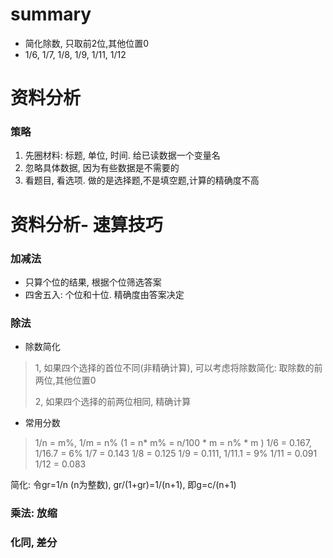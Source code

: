 # summary
- 简化除数, 只取前2位,其他位置0
- 1/6, 1/7, 1/8, 1/9, 1/11, 1/12

# 资料分析
### 策略
1. 先圈材料: 标题, 单位, 时间. 给已读数据一个变量名
2. 忽略具体数据, 因为有些数据是不需要的
3. 看题目, 看选项. 做的是选择题,不是填空题,计算的精确度不高

# 资料分析- 速算技巧
### 加减法
- 只算个位的结果, 根据个位筛选答案
- 四舍五入: 个位和十位. 精确度由答案决定
### 除法
- 除数简化
> 1, 如果四个选择的首位不同(非精确计算), 可以考虑将除数简化: 取除数的前两位,其他位置0
> 
> 2, 如果四个选择的前两位相同, 精确计算
- 常用分数
> 1/n = m%, 1/m = n% (1 = n* m% = n/100 * m = n% * m )
> 1/6 = 0.167, 1/16.7 = 6%
> 1/7 = 0.143
> 1/8 = 0.125
> 1/9 = 0.111, 1/11.1 = 9%
> 1/11 = 0.091
> 1/12 = 0.083

简化: 令gr=1/n (n为整数), gr/(1+gr)=1/(n+1), 即g=c/(n+1)
### 乘法: 放缩
### 化同, 差分

